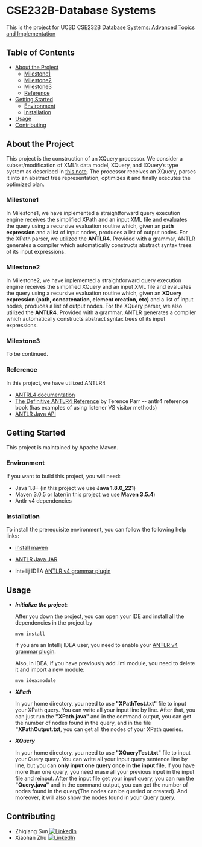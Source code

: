# CSE232B-Database Systems

This is the project for UCSD CSE232B [Database Systems: Advanced Topics and Implementation](https://cseweb.ucsd.edu/classes/wi20/cse232B-a/)

## Table of Contents

* [About the Project](#about-the-project)
  * [Milestone1](#Milestone1)
  * [Milestone2](#Milestone2)
  * [Milestone3](#Milestone3)
  * [Reference](#Reference)
* [Getting Started](#getting-started)
  * [Environment](#Environment)
  * [Installation](#installation)
* [Usage](#usage)
* [Contributing](#contributing)



## About the Project

This project is the construction of an XQuery processor. We consider a subset/modification of XML’s data model, XQuery, and XQuery’s type system as described in [this note](https://cseweb.ucsd.edu/classes/wi20/cse232B-a/notes/xpath-semantics.pdf). The processor receives an XQuery, parses it into an abstract tree representation, optimizes it and finally executes the optimized plan.

### Milestone1

In Milestone1, we have inplemented a straightforward query execution engine receives the simplified XPath and an input XML file and evaluates the query using a recursive evaluation routine which, given an **path expression**  and a list of input nodes, produces a list of output nodes. For the XPath parser, we utilized the **ANTLR4**. Provided with a grammar, ANTLR generates a compiler which automatically constructs abstract syntax trees of its input expressions.



### Milestone2

In Milestone2, we have inplemented a straightforward query execution engine receives the simplified XQuery and an input XML file and evaluates the query using a recursive evaluation routine which, given an **XQuery expression (path, concatenation, element creation, etc)**  and a list of input nodes, produces a list of output nodes. For the XQuery parser, we also utilized the **ANTLR4**. Provided with a grammar, ANTLR generates a compiler which automatically constructs abstract syntax trees of its input expressions.



### Milestone3

To be continued.



### Reference

In this project, we have utilized ANTLR4

* [ANTRL4 documentation](https://github.com/antlr/antlr4/blob/master/doc/index.md)
* [The Definitive ANTLR4 Reference](http://lms.ui.ac.ir/public/group/90/59/01/15738_ce57.pdf)  by Terence Parr -- antlr4 reference book (has examples of using listener VS visitor methods) 
* [ANTLR Java API](https://www.antlr.org/api/Java/index.html)

## Getting Started

This project is maintained by Apache Maven.

### Environment

If you want to build this project, you will need:

* Java 1.8+ (in this project we use **Java 1.8.0_221**)
* Maven 3.0.5 or later(in this project we use **Maven 3.5.4**)
* Antlr v4 dependencies

### Installation

To install the prerequisite environment, you can follow the following help links:

* [install maven](https://maven.apache.org/install.html)

* [ANTLR Java JAR](https://www.antlr.org/download.html)

* Intellij IDEA [ANTLR v4 grammar plugin](https://plugins.jetbrains.com/plugin/7358-antlr-v4-grammar-plugin)

## Usage

* ***Initialize the project***:

  After you down the project, you can open your IDE and install all the dependencies in the project by

  `mvn install`

  If you are an Intellij IDEA user, you need to enable your [ANTLR v4 grammar plugin](https://plugins.jetbrains.com/plugin/7358-antlr-v4-grammar-plugin).

  Also, in IDEA, if you have previously add .iml module, you need to delete it and import a new module:

  `mvn idea:module`

* ***XPath***

  In your home directory, you need to use **"XPathTest.txt"** file to input your XPath query. You can write all your input line by line. After that, you can just run the **"XPath.java"** and in the command output, you can get the number of nodes found in the query, and in the file **"XPathOutput.txt**, you can get all the nodes of your XPath queries.

* ***XQuery***

  In your home directory, you need to use **"XQueryTest.txt"** file to input your Query query. You can write all your input query sentence line by line, but you can **only input one query once in the input file**, if you have more than one query, you need erase all your previous input in the input file and reinput. After the input file get your input query, you can run the **"Query.java"** and in the command output, you can get the number of nodes found in the query(The nodes can be queried or created). And moreover, it will also show the nodes found in your Query query.



## Contributing

* Zhiqiang Sun [![LinkedIn][linkedin-shield]][Zhiqiang-url]
* Xiaohan Zhu [![LinkedIn][linkedin-shield]][Xiaohan-url]





<!-- LINKS -->

[linkedin-shield]: https://img.shields.io/badge/-LinkedIn-black.svg?style=flat-square&logo=linkedin&colorB=555
[Zhiqiang-url]: https://www.linkedin.com/in/zhiqiang-sun/
[Xiaohan-url]: https://www.linkedin.com/in/xh-zhu/

